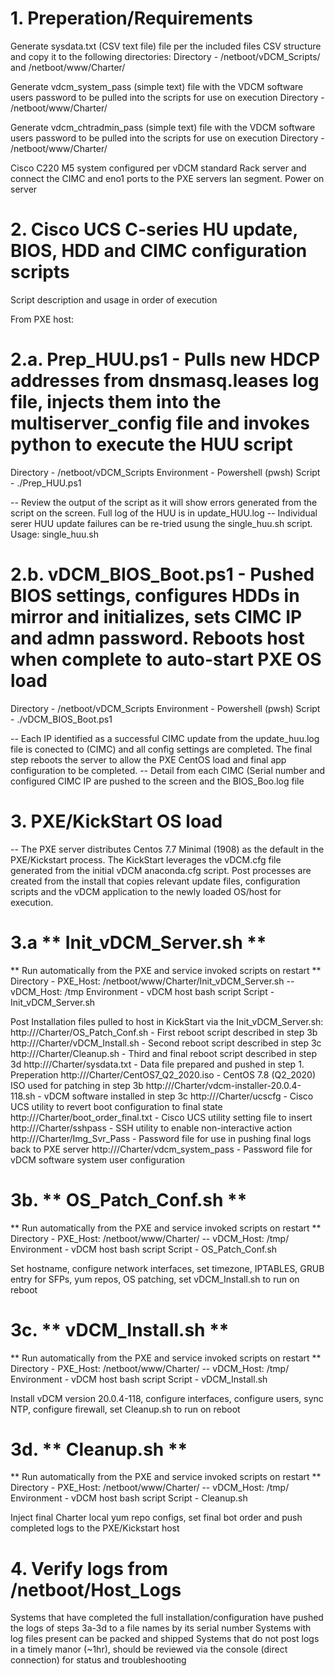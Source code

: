 # 1. Preperation/Requirements
Generate sysdata.txt (CSV text file) file per the included files CSV structure and copy it to the following directories:
Directory - /netboot/vDCM_Scripts/ and /netboot/www/Charter/

Generate vdcm_system_pass (simple text) file with the VDCM software users password to be pulled into the scripts for use on execution
Directory - /netboot/www/Charter/

Generate vdcm_chtradmin_pass (simple text) file with the VDCM software users password to be pulled into the scripts for use on execution
Directory - /netboot/www/Charter/

Cisco C220 M5 system configured per vDCM standard
Rack server and connect the CIMC and eno1 ports to the PXE servers lan segment.
Power on server

# 2. Cisco UCS C-series HU update, BIOS, HDD and CIMC configuration scripts
Script description and usage in order of execution

From PXE host:
# 2.a. Prep_HUU.ps1 - Pulls new HDCP addresses from dnsmasq.leases log file, injects them into the multiserver_config file and invokes python to execute the HUU script
Directory - /netboot/vDCM_Scripts
Environment - Powershell (pwsh)
Script - ./Prep_HUU.ps1

-- Review the output of the script as it will show errors generated from the script on the screen.  Full log of the HUU is in update_HUU.log
-- Individual serer HUU update failures can be re-tried usung the single_huu.sh script.  Usage: single_huu.sh <CIMC IP> <PXE server IP>

# 2.b. vDCM_BIOS_Boot.ps1 - Pushed BIOS settings, configures HDDs in mirror and initializes, sets CIMC IP and admn password.  Reboots host when complete to auto-start PXE OS load
Directory - /netboot/vDCM_Scripts
Environment - Powershell (pwsh)
Script - ./vDCM_BIOS_Boot.ps1

-- Each IP identified as a successful CIMC update from the update_huu.log file is conected to (CIMC) and all config settings are completed.  The final step reboots the server to allow the PXE CentOS load and final app configuration to be completed.
-- Detail from each CIMC (Serial number and configured CIMC IP are pushed to the screen and the BIOS_Boo.log file

# 3. PXE/KickStart OS load
-- The PXE server distributes Centos 7.7 Minimal (1908) as the default in the PXE/Kickstart process.  The KickStart leverages the vDCM.cfg file generated from the initial vDCM anaconda.cfg script.  Post processes are created from the install that copies relevant update files, configuration scripts and the vDCM application to the newly loaded OS/host for execution.

# 3.a ** Init_vDCM_Server.sh **
** Run automatically from the PXE and service invoked scripts on restart **
Directory - PXE_Host: /netboot/www/Charter/Init_vDCM_Server.sh -- vDCM_Host: /tmp
Environment - vDCM host bash script
Script - Init_vDCM_Server.sh

Post Installation files pulled to host in KickStart via the Init_vDCM_Server.sh:
http://<PXE Host>/Charter/OS_Patch_Conf.sh - First reboot script described in step 3b
http://<PXE Host>/Charter/vDCM_Install.sh - Second reboot script described in step 3c
http://<PXE Host>/Charter/Cleanup.sh - Third and final reboot script described in step 3d
http://<PXE Host>/Charter/sysdata.txt - Data file prepared and pushed in step 1. Preperation
http://<PXE Host>/Charter/CentOS7_Q2_2020.iso - CentOS 7.8 (Q2_2020) ISO used for patching in step 3b
http://<PXE Host>/Charter/vdcm-installer-20.0.4-118.sh - vDCM software installed in step 3c
http://<PXE Host>/Charter/ucscfg - Cisco UCS utility to revert boot configuration to final state
http://<PXE Host>/Charter/boot_order_final.txt - Cisco UCS utility setting file to insert
http://<PXE Host>/Charter/sshpass - SSH utility to enable non-interactive action
http://<PXE Host>/Charter/Img_Svr_Pass - Password file for use in pushing final logs back to PXE server
http://<PXE Host>/Charter/vdcm_system_pass - Password file for vDCM software system user configuration

# 3b. ** OS_Patch_Conf.sh **
** Run automatically from the PXE and service invoked scripts on restart **
Directory - PXE_Host: /netboot/www/Charter/ -- vDCM_Host: /tmp/
Environment - vDCM host bash script
Script - OS_Patch_Conf.sh

Set hostname, configure network interfaces, set timezone, IPTABLES, GRUB entry for SFPs, yum repos, OS patching, set vDCM_Install.sh to run on reboot

# 3c. ** vDCM_Install.sh **
** Run automatically from the PXE and service invoked scripts on restart **
Directory - PXE_Host: /netboot/www/Charter/ -- vDCM_Host: /tmp/
Environment - vDCM host bash script
Script - vDCM_Install.sh

Install vDCM version 20.0.4-118, configure interfaces, configure users, sync NTP, configure firewall, set Cleanup.sh to run on reboot

# 3d. ** Cleanup.sh **
** Run automatically from the PXE and service invoked scripts on restart **
Directory - PXE_Host: /netboot/www/Charter/ -- vDCM_Host: /tmp/
Environment - vDCM host bash script
Script - Cleanup.sh

Inject final Charter local yum repo configs, set final bot order and push completed logs to the PXE/Kickstart host

# 4. Verify logs from /netboot/Host_Logs
Systems that have completed the full installation/configuration have pushed the logs of steps 3a-3d to a file names by its serial number
Systems with log files present can be packed and shipped
Systems that do not post logs in a timely manor (~1hr), should be reviewed via the console (direct connection) for status and troubleshooting
